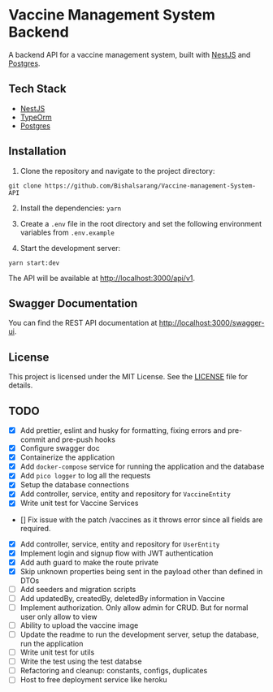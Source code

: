 # Vaccine Management System Backend

A backend API for a vaccine management system, built with [NestJS](https://nestjs.com/) and [Postgres](https://www.postgresql.org/).

## Tech Stack

-   [NestJS](https://nestjs.com/) 
-   [TypeOrm](https://typeorm.io/)
-   [Postgres](https://www.postgresql.org/)

## Installation

1.  Clone the repository and navigate to the project directory:

`git clone https://github.com/Bishalsarang/Vaccine-management-System-API` 

2.  Install the dependencies:
`yarn` 

3.  Create a `.env` file in the root directory and set the following environment variables from `.env.example`

4.  Start the development server:

`yarn start:dev` 

The API will be available at [http://localhost:3000/api/v1](http://localhost:3000/api/v1).

## Swagger Documentation

You can find the REST API documentation at [http://localhost:3000/swagger-ui](http://localhost:3000/swagger-ui).

## License

This project is licensed under the MIT License. See the [LICENSE](https://chat.openai.com/chat/LICENSE) file for details.

## TODO

 - [x]  Add prettier, eslint and husky for formatting, fixing errors and pre-commit and pre-push hooks
 - [x] Configure swagger doc
 - [x] Containerize the application
 - [x] Add `docker-compose` service for running the application and the database
 - [x] Add `pico logger` to log all the requests
 - [x] Setup the database connections
 - [x] Add controller, service, entity and repository for `VaccineEntity`
 - [x] Write unit test for Vaccine Services
 - [] Fix issue with the patch /vaccines as it throws error since all fields are required.
 - [x] Add controller, service, entity and repository for `UserEntity`
 - [x] Implement login and signup flow with JWT authentication
 - [x] Add auth guard to make the route private
 - [x] Skip unknown properties being sent in the payload other than defined in DTOs
 - [ ] Add seeders and migration scripts
 - [ ] Add updatedBy, createdBy, deletedBy information in Vaccine
 - [ ] Implement authorization. Only allow admin for CRUD. But for normal user only allow to view
 - [ ] Ability to upload the vaccine image
 - [ ] Update the readme to run the development server, setup the database, run the application
 - [ ] Write unit test for utils
 - [ ] Write the test using the test databse
 - [ ] Refactoring and cleanup: constants, configs, duplicates
 - [ ] Host to free deployment service like heroku